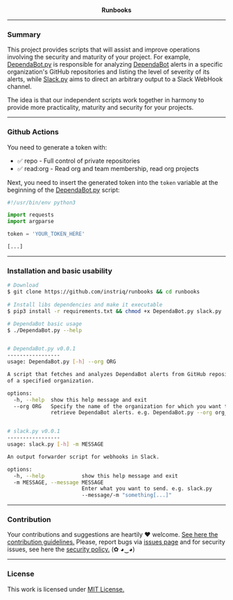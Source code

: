 <p align="center">
  <p align="center"><b>Runbooks</b></p>

---

### Summary

This project provides scripts that will assist and improve operations involving the security and maturity of your project. For example, [DependaBot.py](https://github.com/instriq/runbooks/blob/main/DependaBot.py) is responsible for analyzing [DependaBot](https://github.com/dependabot) alerts in a specific organization's GitHub repositories and listing the level of severity of its alerts, while [Slack.py](https://github.com/instriq/runbooks/blob/main/slack.py) aims to direct an arbitrary output to a Slack WebHook channel.

The idea is that our independent scripts work together in harmony to provide more practicality, maturity and security for your projects.

---

### Github Actions

You need to generate a token with:
- ✅ repo - Full control of private repositories
- ✅ read:org - Read org and team membership, read org projects
  
Next, you need to insert the generated token into the `token` variable at the beginning of the [DependaBot.py](https://github.com/instriq/runbooks/blob/main/DependaBot.py) script:

```python
#!/usr/bin/env python3

import requests
import argparse

token = 'YOUR_TOKEN_HERE'

[...]
```

---

### Installation and basic usability

```bash
# Download
$ git clone https://github.com/instriq/runbooks && cd runbooks
    
# Install libs dependencies and make it executable
$ pip3 install -r requirements.txt && chmod +x DependaBot.py slack.py

# DependaBot basic usage
$ ./DependaBot.py --help


# DependaBot.py v0.0.1
-----------------
usage: DependaBot.py [-h] --org ORG

A script that fetches and analyzes DependaBot alerts from GitHub repositories
of a specified organization.

options:
  -h, --help  show this help message and exit
  --org ORG   Specify the name of the organization for which you want to
              retrieve DependaBot alerts. e.g. DependaBot.py --org org_name 


# slack.py v0.0.1
-----------------
usage: slack.py [-h] -m MESSAGE

An output forwarder script for webhooks in Slack.

options:
  -h, --help            show this help message and exit
  -m MESSAGE, --message MESSAGE
                        Enter what you want to send. e.g. slack.py
                        --message/-m "something[...]"
```

---

### Contribution

Your contributions and suggestions are heartily ♥ welcome. [See here the contribution guidelines.](/.github/CONTRIBUTING.md) Please, report bugs via [issues page](https://github.com/instriq/security-gate/issues) and for security issues, see here the [security policy.](/SECURITY.md) (✿ ◕‿◕)

---

### License

This work is licensed under [MIT License.](/LICENSE.md)